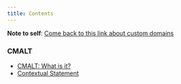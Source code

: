 ```yaml
---
title: Contents
---
```


**Note to self**: [Come back to this link about custom domains](https://help.github.com/articles/using-a-custom-domain-with-github-pages/)

### CMALT

* [CMALT: What is it?](https://uclsenit.github.io/about/cmalt/)
* [Contextual Statement](https://uclsenit.github.io/context/)